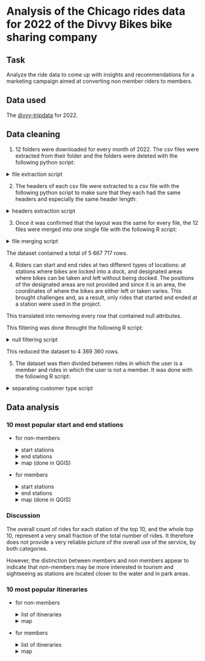 # Analysis of the Chicago rides data for 2022 of the Divvy Bikes bike sharing company 

## Task

Analyze the ride data to come up with insights and recommendations for a marketing campaign aimed at converting non member riders to members.

## Data used

The [divvy-tripdata](https://divvy-tripdata.s3.amazonaws.com/index.html) for 2022.

## Data cleaning

1. 12 folders were downloaded for every month of 2022. The csv files were extracted from their folder and the folders were deleted with the following python script: 

<details>
  <summary>file extraction script</summary>

```python

import os
import shutil

# set the path to the parent directory where the folders are located
parent_dir = "."

# loop through each folder in the parent directory
for folder_name in os.listdir(parent_dir):

    # create the path for each folder in the parent folder
    folder_path = os.path.join(parent_dir, folder_name)
    
    # check if the item is a directory, if it is not a folder, it skips it
    if os.path.isdir(folder_path):

        # loop through each file in the folder
        for file_name in os.listdir(folder_path):

            # create the path of the element in the subfolder
            file_path = os.path.join(folder_path, file_name)

            # if the element in the subfolder is another folder, the folder is deleted
            if os.path.isdir(file_path):
                 shutil.rmtree(file_path)
            else:
                # otherwise, if it is a file, the file is moved to the parent directory
                shutil.move(file_path, os.path.join(parent_dir, file_name))
                
            # delete the now-empty subfolder
        shutil.rmtree(folder_path)
        
```

</details>
    
2. The headers of each csv file were extracted to a csv file with the following python script to make sure that they each had the same headers and especially the same header length:

<details>
  <summary>headers extraction script</summary>

```python
import csv
import os

# set the path to the parent directory where the files are located
parent_dir = "."

# set the name of the file to which the headers will be extracted
headers_file = "headers.csv"

# initialize the headers list
headers = []

# loop through each file in the parent directory
for file_name in os.listdir(parent_dir):
    file_path = os.path.join(parent_dir, file_name)
    
    # check if the item is a file and ends with .csv
    if os.path.isfile(file_path) and file_name.endswith(".csv"):
        
        # open the file and read the first row
        with open(file_path, "r") as csv_file:
            csv_reader = csv.reader(csv_file)
            row = next(csv_reader)
            
            # add the row to the headers list
            headers.append(row)
            
# write the headers to the headers file
with open(headers_file, "w", newline="") as csv_file:
    csv_writer = csv.writer(csv_file)
    csv_writer.writerows(headers)
```

</details>
    
3. Once it was confirmed that the layout was the same for every file, the 12 files were merged into one single file with the following R script:

<details>
  <summary>file merging script</summary>
  
```r
# Obtain the working directory
work_dir <- getwd()

# set the file names of the CSV files to be merged
csv_files <- c("202201-divvy-tripdata.csv",
               "202202-divvy-tripdata.csv",
               "202203-divvy-tripdata.csv",
               "202204-divvy-tripdata.csv",
               "202205-divvy-tripdata.csv",
               "202206-divvy-tripdata.csv",
               "202207-divvy-tripdata.csv",
               "202208-divvy-tripdata.csv",
               "202209-divvy-tripdata.csv",
               "202210-divvy-tripdata.csv",
               "202211-divvy-tripdata.csv",
               "202212-divvy-tripdata.csv")

# create an empty data frame to store the merged data
merged_data <- data.frame()

# loop through each CSV file and merge the data into the merged_data data frame
for (file in csv_files) {

  # create the file path by concatenating the working directory and the file name
  file_path <- file.path(work_dir, file)
  
  # load the data from the CSV file
  data <- read.csv(file_path)

  # print the number of rows of the loaded data to verify if the number makes sense
  # and hence if the read was successful
  print(nrow(data))

  # merge the data into the final data frame
  merged_data <- rbind(merged_data, data)
}

# print the total number of rows of the data frame containing the data from
# each file
print(nrow(merged_data))

# write the dataframe of the merged data to a csv file
write.csv(merged_data, "merged_data.csv", row.names = FALSE)

```
  
</details>

The dataset contained a total of 5 667 717 rows.

4. Riders can start and end rides at two different types of locations: at stations where bikes are locked into a dock, and designated areas where bikes can be taken and left without being docked. The positions of the designated areas are not provided and since it is an area, the coordinates of where the bikes are either left or taken varies. This brought challenges and, as a result, only rides that started and ended at a station were used in the project. 

This translated into removing every row that contained null attributes.

This filtering was done throught the following R script:

<details>
  <summary>null filtering script</summary>

```r
# load the full dataset into a dataframe
data <- read.csv("merged_data.csv")

# show the head of the dataframe to verify that the read was successful
head(data)

# remove entries that have null values
# this function turned out to be insufficient and did not remove
# all of the rows with empty attribute values
data_without_na <- na.omit(data)


# removing rows where either the start or end station value was
# an empty string completely eliminated rows with null values
data_without_na <- data_without_na[data_without_na$end_station_name != "", ]
data_without_na <- data_without_na[data_without_na$start_station_name != "", ]

# print the number of rows of the datafram for information
print(nrow(data_without_na))

# write the filtered and cleaned dataframe to a csv file
write.csv(data_without_na, "data_without_nulls.csv", row.names = FALSE)

```

</details>

This reduced the dataset to 4 369 360 rows.

5. The dataset was then divided between rides in which the user is a member and rides in which the user is not a member. It was done with the following R script:

<details>
  <summary>separating customer type script</summary>
  
```r
  
library(dplyr)

data <- read.csv("data_without_nulls.csv")

casual_rows <- data[data$member_casual == "casual", ]

write.csv(casual_rows, "data_casual.csv", row.names = FALSE)

member_rows <- data[data$member_casual == "member", ]

write.csv(member_rows, "data_member.csv", row.names = FALSE)
               
```
  
</details>

## Data analysis

### 10 most popular start and end stations

- for non-members
  
  <details>
    <summary>start stations</summary>

  | station_name | start_lat | start_lng | ride_count |
  | ----- | ----- | ----- | ----- |
  | Streeter Dr & Grand Ave | 41.89228 | -87.61204 | 55061 |
  | DuSable Lake Shore Dr & Monroe St | 41.88096 | -87.61674 | 30262 |
  | Millennium Park | 41.88103 | -87.62408 | 23951 |
  | Michigan Ave & Oak St | 41.90087 | -87.62369 | 23761 |
  | DuSable Lake Shore Dr & North Blvd | 41.91176 | -87.62676 | 22157 |
  | Shedd Aquarium | 41.86725 | -87.61538 | 19421 |
  | Theater on the Lake | 41.92628 | -87.63083 | 17333 |
  | Wells St & Concord Ln | 41.91213 | -87.63466 | 14834 |
  | Dusable Harbor | 41.88698 | -87.61281 | 13271 |
  | Clark St & Armitage Ave | 41.91831 | -87.63628 | 12779 |

  </details>

  <details>
    <summary>end stations</summary>
     
  | station_name | start_lat | start_lng | ride_count |
  | ----- | ----- | ----- | ----- |
  | Streeter Dr & Grand Ave | 41.89228 | -87.61204 | 57810 |
  | DuSable Lake Shore Dr & Monroe St | 41.88096 | -87.61674 | 28543 |
  | Millennium Park | 41.88103 | -87.62408 | 25676 |
  | Michigan Ave & Oak St | 41.90087 | -87.62369 | 25373 |
  | DuSable Lake Shore Dr & North Blvd | 41.91176 | -87.62676 | 25305 |
  | Theater on the Lake | 41.92628 | -87.63083 | 18649 |
  | Shedd Aquarium | 41.86725 | -87.61538 | 18047 |
  | Wells St & Concord Ln | 41.91213 | -87.63466 | 14416 |
  | Clark St & Armitage Ave | 41.91831 | -87.63628 | 13030 |
  | Clark St & Lincoln Ave | 41.91569 | -87.6346 | 12852 |

  </details>

  <details>
    <summary>map (done in QGIS)</summary>

  start stations in blue & end stations in orange

  <img src="casual_top_10_start_end_stations.png" width="600" height="500">

  </details>

- for members

  <details>
    <summary>start stations</summary>

  | station_name | start_lat | start_lng | ride_count |
  | ----- | ----- | ----- | ----- |
  | Kingsbury St & Kinzie St | 41.88918 | -87.63851 | 23523 |
  | Clark St & Elm St | 41.90297 | -87.63128 | 20581 |
  | Wells St & Concord Ln | 41.91213 | -87.63466 | 19674 |
  | Clinton St & Washington Blvd | 41.88338 | -87.64117 | 18828 |
  | Loomis St & Lexington St | 41.87219 | -87.6615 | 18252 |
  | Clinton St & Madison St | 41.88223 | -87.64106 | 18007 |
  | University Ave & 57th St | 41.79148 | -87.59986 | 17581 |
  | Ellis Ave & 60th St | 41.7851 | -87.60107 | 17504 |
  | Wells St & Elm St | 41.90311 | -87.63475 | 17496 |
  | Streeter Dr & Grand Ave | 41.89228 | -87.61204 | 16208 |

  </details>

  <details>
    <summary>end stations</summary>

  | station_name | start_lat | start_lng | ride_count |
  | ----- | ----- | ----- | ----- |
  | Kingsbury St & Kinzie St | 41.88918 | -87.63851 | 23213 |
  | Clark St & Elm St | 41.90297 | -87.63128 | 20902 |
  | Wells St & Concord Ln | 41.91213 | -87.63466 | 20272 |
  | Clinton St & Washington Blvd | 41.88338 | -87.64117 | 19496 |
  | Clinton St & Madison St | 41.88223 | -87.64106 | 18520 |
  | University Ave & 57th St | 41.79148 | -87.59986 | 18439 |
  | Loomis St & Lexington St | 41.87219 | -87.6615 | 18065 |
  | Wells St & Elm St | 41.90311 | -87.63475 | 17466 |
  | Ellis Ave & 60th St | 41.7851 | -87.60107 | 17319 |
  | Broadway & Barry Ave | 41.93758 | -87.6441 | 16506 |

  </details>

  <details>
    <summary>map (done in QGIS)</summary>
    
    start stations in blue & end stations in orange
  
    <img src="member_top_10_start_end_stations.png" width="600" height="500">

  </details>

### Discussion

The overall count of rides for each station of the top 10, and the whole top 10, represent a very small fraction of the total number of rides. It therefore does not provide a very reliable picture of the overall use of the service, by both categories.

However, the distinction between members and non members appear to indicate that non-members may be more interested in tourism and sightseeing as stations are located closer to the water and in park areas. 

### 10 most popular itineraries

- for non-members

  <details>
    <summary>list of itineraries</summary>

  | start_station_name | end_station_name | ride_count |
  | ----- | ----- | ----- |
  | Streeter Dr & Grand Ave | Streeter Dr & Grand Ave | 10632 |
  | DuSable Lake Shore Dr & Monroe St | DuSable Lake Shore Dr & Monroe St | 6615 |
  | DuSable Lake Shore Dr & Monroe St | Streeter Dr & Grand Ave | 5100 |
  | Michigan Ave & Oak St | Michigan Ave & Oak St | 4612 |
  | Millennium Park | Millennium Park | 4061 |
  | Montrose Harbor | Montrose Harbor | 2939 |
  | Streeter Dr & Grand Ave | DuSable Lake Shore Dr & Monroe St | 2854 |
  | Streeter Dr & Grand Ave | Millennium Park | 2735 |
  | Shedd Aquarium | Shedd Aquarium | 2479 |
  | DuSable Lake Shore Dr & North Blvd | DuSable Lake Shore Dr & North Blvd | 2439 |

  </details>

  <details>
    <summary>map</summary>

  <img src="member_top_10_start_end_stations.png" width="600" height="500">

  </details>

- for members

  <details>
    <summary>list of itineraries</summary>

  | start_station_name | end_station_name | ride_count |
  | ----- | ----- | ----- |
  | Ellis Ave & 60th St | University Ave & 57th St | 5848 |
  | University Ave & 57th St | Ellis Ave & 60th St | 5544 |
  | Ellis Ave & 60th St | Ellis Ave & 55th St | 5278 |
  | Ellis Ave & 55th St | Ellis Ave & 60th St | 4745 |
  | State St & 33rd St | Calumet Ave & 33rd St | 3268 |
  | Calumet Ave & 33rd St | State St & 33rd St | 3215 |
  | Loomis St & Lexington St | Morgan St & Polk St | 2891 |
  | Morgan St & Polk St | Loomis St & Lexington St | 2876 |
  | University Ave & 57th St | Kimbark Ave & 53rd St | 2267 |
  | Loomis St & Lexington St | Halsted St & Polk St | 2091 |

  </details>

  <details>
    <summary>map</summary>

  <img src="member_top_10_start_end_stations.png" width="600" height="500">

  </details>
